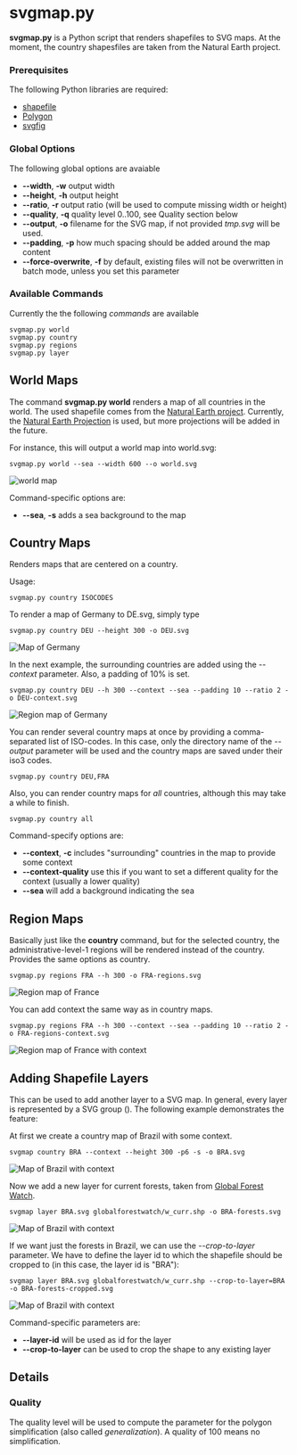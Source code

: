 svgmap.py
=====

**svgmap.py** is a Python script that renders shapefiles to SVG maps. At the moment, the country shapesfiles are taken from the Natural Earth project.

### Prerequisites

The following Python libraries are required:

* [shapefile](http://packages.python.org/Python%20Shapefile%20Library/)
* [Polygon](http://pypi.python.org/pypi/Polygon/1.17)
* [svgfig](http://code.google.com/p/svgfig/)

### Global Options

The following global options are avaiable

* **--width**, **-w** output width
* **--height**, **-h** output height
* **--ratio**, **-r** output ratio (will be used to compute missing width or height)
* **--quality**, **-q** quality level 0..100, see Quality section below
* **--output**, **-o** filename for the SVG map, if not provided *tmp.svg* will be used.
* **--padding**, **-p** how much spacing should be added around the map content
* **--force-overwrite**, **-f** by default, existing files will not be overwritten in batch mode, unless you set this parameter


### Available Commands

Currently the the following *commands* are available

	svgmap.py world
	svgmap.py country
	svgmap.py regions
	svgmap.py layer

## World Maps

The command **svgmap.py world** renders a map of all countries in the world. The used shapefile comes from the [Natural Earth project](http://www.naturalearthdata.com/downloads/10m-cultural-vectors/10m-admin-0-countries/). Currently, the [Natural Earth Projection](http://www.shadedrelief.com/NE_proj/)  is used, but more projections will be added in the future. 

For instance, this will output a world map into world.svg:

	svgmap.py world --sea --width 600 --o world.svg

![world map](https://github.com/gka/svgmap/raw/master/svgmap.py/doc/world.svg.png)

Command-specific options are:

* **--sea**, **-s** adds a sea background to the map

## Country Maps

Renders maps that are centered on a country.

Usage:

	svgmap.py country ISOCODES

To render a map of Germany to DE.svg, simply type

	svgmap.py country DEU --height 300 -o DEU.svg

![Map of Germany](https://github.com/gka/svgmap/raw/master/svgmap.py/doc/DEU.svg.png)

In the next example, the surrounding countries are added using the *--context* parameter. Also, a padding of 10% is set.

	svgmap.py country DEU --h 300 --context --sea --padding 10 --ratio 2 -o DEU-context.svg

![Region map of Germany](https://github.com/gka/svgmap/raw/master/svgmap.py/doc/DEU-context.svg.png)

You can render several country maps at once by providing a comma-separated list of ISO-codes. In this case, only the directory name of the *--output* parameter will be used and the country maps are saved under their iso3 codes. 

	svgmap.py country DEU,FRA

Also, you can render country maps for *all* countries, although this may take a while to finish.

	svgmap.py country all

Command-specify options are:

* **--context**, **-c** includes "surrounding" countries in the map to provide some context
* **--context-quality** use this if you want to set a different quality for the context (usually a lower quality)
* **--sea** will add a background indicating the sea

## Region Maps

Basically just like the **country** command, but for the selected country, the administrative-level-1 regions will be rendered instead of the country. Provides the same options as country.

	svgmap.py regions FRA --h 300 -o FRA-regions.svg

![Region map of France](https://github.com/gka/svgmap/raw/master/svgmap.py/doc/FRA-regions.svg.png)

You can add context the same way as in country maps.

	svgmap.py regions FRA --h 300 --context --sea --padding 10 --ratio 2 -o FRA-regions-context.svg

![Region map of France with context](https://github.com/gka/svgmap/raw/master/svgmap.py/doc/FRA-regions-context.svg.png)


## Adding Shapefile Layers

This can be used to add another layer to a SVG map. In general, every layer is represented by a SVG group (<g>). The following example demonstrates the feature:

At first we create a country map of Brazil with some context.

	svgmap country BRA --context --height 300 -p6 -s -o BRA.svg

![Map of Brazil with context](https://github.com/gka/svgmap/raw/master/svgmap.py/doc/BRA.svg.png)

Now we add a new layer for current forests, taken from [Global Forest Watch](http://ims.missouri.edu/gfwmetadataexplorer/).

	svgmap layer BRA.svg globalforestwatch/w_curr.shp -o BRA-forests.svg

![Map of Brazil with context](https://github.com/gka/svgmap/raw/master/svgmap.py/doc/BRA-forests.svg.png)

If we want just the forests in Brazil, we can use the *--crop-to-layer* parameter. We have to define the layer id to which the shapefile should be cropped to (in this case, the layer id is "BRA"):

	svgmap layer BRA.svg globalforestwatch/w_curr.shp --crop-to-layer=BRA -o BRA-forests-cropped.svg

![Map of Brazil with context](https://github.com/gka/svgmap/raw/master/svgmap.py/doc/BRA-forests-cropped.svg.png)

Command-specific parameters are:

* **--layer-id** will be used as id for the layer
* **--crop-to-layer** can be used to crop the shape to any existing layer


## Details 

### Quality

The quality level will be used to compute the parameter for the polygon simplification (also called *generalization*). A quality of 100 means no simplification.


